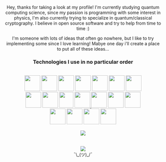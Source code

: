 <div align='center'>
  <p>Hey, thanks for taking a look at my profile! I'm currently studying quantum computing science, since my passion is programming with some interest in physics, I'm also currently trying to specialize in quantum/classical cryptography. I believe in open source software and try to help from time to time :)</p>

  <p>I'm someone with lots of ideas that often go nowhere, but I like to try implementing some since I love learning! Mabye one day i'll create a place to put all of these ideas...</p>
</div>

<div align='center'>
  <h3>Technologies I use in no particular order</h3>
</div>
<br>

<div align='center'>
  <a href="https://www.typescriptlang.org/"><img src="https://devicon-website.vercel.app/api/typescript/original.svg" width="50" height="50"></a>
  <a href="https://flutter.dev/"><img src="https://devicon-website.vercel.app/api/flutter/original.svg" width="50" height="50"></a>
  <a href="https://svelte.dev/"><img src="https://devicon-website.vercel.app/api/svelte/original.svg" width="50" height="50"></a>
  <a href="https://www.cplusplus.com/"><img src="https://devicon-website.vercel.app/api/cplusplus/original.svg" width="50" height="50"></a>
  <a href="https://bun.sh/"><img src="https://bun.sh/logo.svg" width="50" height="50"></a>
  <a href="https://tailwindcss.com/"><img src="https://devicon-website.vercel.app/api/tailwindcss/plain.svg" width="50" height="50"></a>
  <a href="https://qiskit.org/">
    <picture>
      <source media="(prefers-color-scheme: dark)" srcset="https://github-readme-stats-azomwastakens-projects.vercel.app/logos.png" width="50" height="50">
      <img src="https://upload.wikimedia.org/wikipedia/commons/5/51/Qiskit-Logo.svg" width="50" height="50">
    </picture>
  </a>
</div>

<div align='center'>
  <a href="https://www.java.com/"><img src="https://devicon-website.vercel.app/api/java/original.svg" width="50" height="50"></a>
  <a href="https://www.linux.org/"><img src="https://devicon-website.vercel.app/api/linux/original.svg" width="50" height="50"></a>
  <a href="https://neovim.io/"><img src="https://upload.wikimedia.org/wikipedia/commons/thumb/3/3a/Neovim-mark.svg/492px-Neovim-mark.svg.png" width="45" height="50"></a>
  <a href="https://www.latex-project.org/">
    <picture>
      <source media="(prefers-color-scheme: dark)" srcset="https://devicon-website.vercel.app/api/latex/original.svg?color=%23FFFFFF" width="50" height="50">
      <img src="https://devicon-website.vercel.app/api/latex/original.svg" width="50" height="50">
    </picture>
  </a>
  <a href="https://www.python.org/"><img src="https://devicon-website.vercel.app/api/python/original.svg" width="50" height="50"></a>
  <a href="https://www.javascript.com/"><img src="https://devicon-website.vercel.app/api/javascript/original.svg" width="50" height="50"></a>
  <a href="https://html.spec.whatwg.org/"><img src="https://devicon-website.vercel.app/api/html5/original.svg" width="50" height="50"></a>
</div>

<div align='center'>
  <a href="https://www.rust-lang.org/"><img src="https://github.com/rust-lang/rust-artwork/blob/master/logo/rust-logo-64x64.png" width="50" height="50"></a>
  <a href="https://nixos.org/"><img src="https://upload.wikimedia.org/wikipedia/commons/3/35/Nix_Snowflake_Logo.svg" width="50" height="50"></a>
  <a href="https://www.docker.com/"><img src="https://devicon-website.vercel.app/api/docker/original.svg" width="50" height="50"></a>
  <a href="https://www.sqlite.org/index.html"><img src="https://devicon-website.vercel.app/api/sqlite/original.svg" width="50" height="50"></a>
  
</div>

<br>

<div align='center'>
    <img src="https://github-readme-stats-azomwastakens-projects.vercel.app/api?username=azomDev&card_width=500&show_icons=true&count_private=true&hide_title=true&theme=transparent&hide_border=true&include_all_commits=true">
</div>


<br>
<br>

<div align='center'>
  <img src="https://komarev.com/ghpvc/?username=azomDev&color=gray">
  <br>
¯\_(ツ)_/¯
</div>

